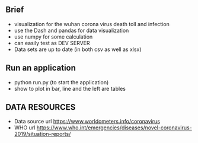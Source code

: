 ## Brief 
- visualization for the wuhan corona virus death toll and infection 
- use the Dash and pandas for data visualization
- use numpy for some calculation  
- can easily test as DEV SERVER 
- Data sets are up to date (in both csv as well as xlsx)

## Run an application 
- python run.py (to start the application)
- show to plot in bar, line and the left are tables

## DATA RESOURCES 
- Data source url https://www.worldometers.info/coronavirus
- WHO url https://www.who.int/emergencies/diseases/novel-coronavirus-2019/situation-reports/


